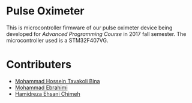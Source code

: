 # Pulse Oximeter
This is microcontroller firmware of our pulse oximeter device being developed for _Advanced Programming Course_ in 2017 fall semester. The microcontroller used is a STM32F407VG.
# Contributers
* [Mohammad Hossein Tavakoli Bina](https://github.com/mhtb32)
* [Mohammad Ebrahimi](https://github.com/Ebik95)
* [Hamidreza Ehsani Chimeh](https://github.com/hrehsani)
